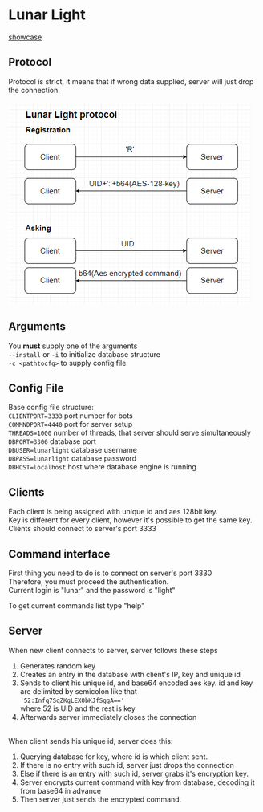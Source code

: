 # Lunar Light

[showcase](https://youtu.be/wR-dfwmnezg)

## Protocol

Protocol is strict, it means that if wrong data supplied, server will just drop the connection.<br><br>
![LLP](llproto.PNG)

## Arguments
You <b>must</b> supply one of the arguments<br>
`--install` or `-i` to initialize database structure<br>
`-c <pathtocfg>` to supply config file<br>

## Config File
Base config file structure:<br>
`CLIENTPORT=3333` port number for bots<br>
 `COMMNDPORT=4440` port for server setup<br>
 `THREADS=1000` number of threads, that server should serve simultaneously<br>
 `DBPORT=3306` database port<br>
 `DBUSER=lunarlight` database username<br>
 `DBPASS=lunarlight` database password<br>
    `DBHOST=localhost` host where database engine is running<br>

## Clients
Each client is being assigned with unique id and aes 128bit key.<br>
Key is different for every client, however it's possible to get the same key.<br>
Clients should connect to server's port 3333

## Command interface 
First thing you need to do is to connect on server's port 3330<br>
Therefore, you must proceed the authentication.<br>
Current login is "lunar" and the password is "light"<br>

To get current commands list type "help"<br>

## Server
When new client connects to server, server follows these steps
1. Generates random key
2. Creates an entry in the database with client's IP, key and unique id
3. Sends to client his unique id, and base64 encoded aes key. id and key are delimited by semicolon like that<br>
`'52:Infq7SqZKgLEXObKJfSggA=='`<br>
where 52 is UID and the rest is key
4. Afterwards server immediately closes the connection
<br><br>

When client sends his unique id, server does this:
1. Querying database for key, where id is which client sent.
2. If there is no entry with such id, server just drops the connection
3. Else if there is an entry with such id, server grabs it's encryption key.
4. Server encrypts current command with key from database, decoding it from base64 in advance
5. Then server just sends the encrypted command.

